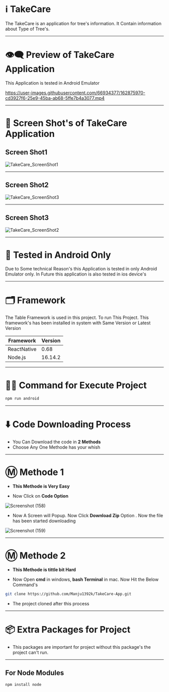 # ℹ️ TakeCare

The TakeCare is an application for tree's information. It Contain information about Type of Tree's. 

---

# 👁️‍🗨️ Preview of TakeCare Application 

This Application is tested in Android Emulator

https://user-images.githubusercontent.com/66934377/162875970-cd3927f6-25e9-45ba-ab68-5ffe7b4a3077.mp4

---

# 📱 Screen Shot's of TakeCare Application

## Screen Shot1

![TakeCare_ScreenShot1](https://user-images.githubusercontent.com/66934377/162876129-1ecbf8d1-47da-46db-9797-ff6cf3478263.png)

---

## Screen Shot2

![TakeCare_ScreenShot3](https://user-images.githubusercontent.com/66934377/162876227-b40ba1d1-facb-47d5-836a-2a412aa1d6aa.png)

---

## Screen Shot3

![TakeCare_ScreenShot2](https://user-images.githubusercontent.com/66934377/162876179-1e29e989-0da3-4c83-83b6-6f54025f5c47.png)

---

# 🤳 Tested in Android Only

Due to Some technical Reason's this Application is tested in only Android Emulator only. In Future this application is also tested in ios device's

---

# 🗂️ Framework 

The Table Framework is used in this project. To run This Project. This framework's has been installed in system with Same Version or Latest Version

| Framework  | Version |
| ------------- | ------------- |
| ReactNative  | 0.68  |
| Node.js  | 16.14.2  |

---

# 👨‍💻 Command for Execute Project

```bash
npm run android
```

---

# ⬇️ Code Downloading Process

* You Can Download the code in **2 Methods**
* Choose Any One Methode has your whish

---

# Ⓜ️ Methode 1

* **This Methode is Very Easy**

* Now Click on __Code Option__

![Screenshot (158)](https://user-images.githubusercontent.com/66934377/164152919-f2854829-535d-4227-9c2f-031f8051f6ac.png)

* Now A Screen will Popup. Now Click **Download Zip** Option . Now the file has been started downloading 

![Screenshot (159)](https://user-images.githubusercontent.com/66934377/164153128-b64e85a2-e40c-4457-9835-a749ac79acd6.png)

---

# Ⓜ️ Methode 2

* **This Methode is tittle bit Hard**

* Now Open **cmd** in windows, **bash Terminal** in mac. Now Hit the Below Command's

```bash
git clone https://github.com/Manju1392k/TakeCare-App.git
```

* The project cloned after this process

---

# 📦 Extra Packages for Project

* This packages are important for project without this package's the project can't run.

---
## For Node Modules
```bash
npm install node
```

